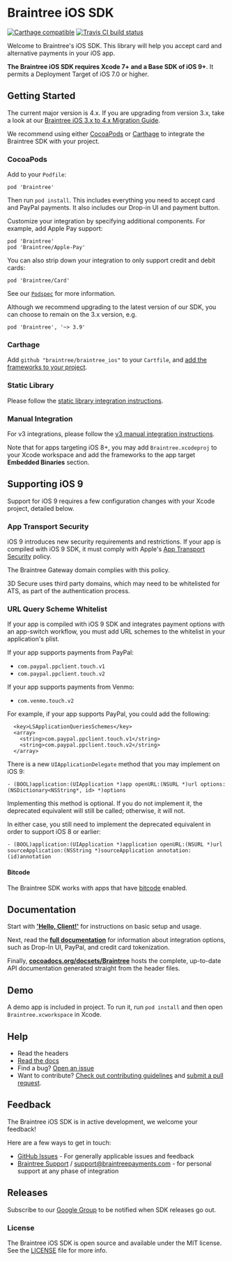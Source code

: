 # Braintree iOS SDK

[![Carthage compatible](https://img.shields.io/badge/Carthage-compatible-4BC51D.svg?style=flat)](https://github.com/Carthage/Carthage)
[![Travis CI build status](https://travis-ci.org/braintree/braintree_ios.svg?branch=master)](https://travis-ci.org/braintree/braintree_ios)

Welcome to Braintree's iOS SDK. This library will help you accept card and alternative payments in your iOS app.

**The Braintree iOS SDK requires Xcode 7+ and a Base SDK of iOS 9+**. It permits a Deployment Target of iOS 7.0 or higher.

## Getting Started

The current major version is 4.x. If you are upgrading from version 3.x, take a look at our [Braintree iOS 3.x to 4.x Migration Guide](Docs/Braintree-4.0-Migration-Guide.md).

We recommend using either [CocoaPods](https://github.com/CocoaPods/CocoaPods) or [Carthage](https://github.com/Carthage/Carthage) to integrate the Braintree SDK with your project.

### CocoaPods

Add to your `Podfile`:
```
pod 'Braintree'
```
Then run `pod install`. This includes everything you need to accept card and PayPal payments. It also includes our Drop-in UI and payment button.

Customize your integration by specifying additional components. For example, add Apple Pay support:
```
pod 'Braintree'
pod 'Braintree/Apple-Pay'
```

You can also strip down your integration to only support credit and debit cards:
```
pod 'Braintree/Card'
```

See our [`Podspec`](Braintree.podspec) for more information.

Although we recommend upgrading to the latest version of our SDK, you can choose to remain on the 3.x version, e.g.
```
pod 'Braintree', '~> 3.9'
```

### Carthage

Add `github "braintree/braintree_ios"` to your `Cartfile`, and [add the frameworks to your project](https://github.com/Carthage/Carthage#adding-frameworks-to-an-application).

### Static Library

Please follow the [static library integration instructions](Docs/Braintree-Static-Integration-Guide.md).

### Manual Integration

For v3 integrations, please follow the [v3 manual integration instructions](https://github.com/braintree/braintree_ios/blob/3.x/Docs/Manual%20Integration.md).

Note that for apps targeting iOS 8+, you may add `Braintree.xcodeproj` to your Xcode workspace and add the frameworks to the app target **Embedded Binaries** section.

## Supporting iOS 9

Support for iOS 9 requires a few configuration changes with your Xcode project, detailed below.

### App Transport Security

iOS 9 introduces new security requirements and restrictions. If your app is compiled with iOS 9 SDK, it must comply with Apple's [App Transport Security](https://developer.apple.com/library/ios/technotes/App-Transport-Security-Technote/) policy.

The Braintree Gateway domain complies with this policy.

3D Secure uses third party domains, which may need to be whitelisted for ATS, as part of the authentication process.

### URL Query Scheme Whitelist

If your app is compiled with iOS 9 SDK and integrates payment options with an app-switch workflow, you must add URL schemes to the whitelist in your application's plist.

If your app supports payments from PayPal:
* `com.paypal.ppclient.touch.v1`
* `com.paypal.ppclient.touch.v2`

If your app supports payments from Venmo:
* `com.venmo.touch.v2`

For example, if your app supports PayPal, you could add the following:
```
  <key>LSApplicationQueriesSchemes</key>
  <array>
    <string>com.paypal.ppclient.touch.v1</string>
    <string>com.paypal.ppclient.touch.v2</string>
  </array>
```

There is a new `UIApplicationDelegate` method that you may implement on iOS 9:
```
- (BOOL)application:(UIApplication *)app openURL:(NSURL *)url options:(NSDictionary<NSString*, id> *)options
```
Implementing this method is optional. If you do not implement it, the deprecated equivalent will still be called; otherwise, it will not.

In either case, you still need to implement the deprecated equivalent in order to support iOS 8 or earlier:
```
- (BOOL)application:(UIApplication *)application openURL:(NSURL *)url sourceApplication:(NSString *)sourceApplication annotation:(id)annotation
```

#### Bitcode

The Braintree SDK works with apps that have [bitcode](https://developer.apple.com/library/ios/documentation/IDEs/Conceptual/AppDistributionGuide/AppThinning/AppThinning.html#//apple_ref/doc/uid/TP40012582-CH35-SW3) enabled.

## Documentation

Start with [**'Hello, Client!'**](https://developers.braintreepayments.com/ios/start/hello-client) for instructions on basic setup and usage.

Next, read the [**full documentation**](https://developers.braintreepayments.com/ios/sdk/client) for information about integration options, such as Drop-In UI, PayPal, and credit card tokenization.

Finally, [**cocoadocs.org/docsets/Braintree**](http://cocoadocs.org/docsets/Braintree) hosts the complete, up-to-date API documentation generated straight from the header files.

## Demo

A demo app is included in project. To run it, run `pod install` and then open `Braintree.xcworkspace` in Xcode.

## Help

* Read the headers
* [Read the docs](https://developers.braintreepayments.com/ios/sdk/client)
* Find a bug? [Open an issue](https://github.com/braintree/braintree_ios/issues)
* Want to contribute? [Check out contributing guidelines](CONTRIBUTING.md) and [submit a pull request](https://help.github.com/articles/creating-a-pull-request).

## Feedback

The Braintree iOS SDK is in active development, we welcome your feedback!

Here are a few ways to get in touch:

* [GitHub Issues](https://github.com/braintree/braintree_ios/issues) - For generally applicable issues and feedback
* [Braintree Support](https://articles.braintreepayments.com/) / support@braintreepayments.com - for personal support at any phase of integration

## Releases

Subscribe to our [Google Group](https://groups.google.com/forum/#!forum/braintree-sdk-announce) to
be notified when SDK releases go out.

### License

The Braintree iOS SDK is open source and available under the MIT license. See the [LICENSE](LICENSE) file for more info.
